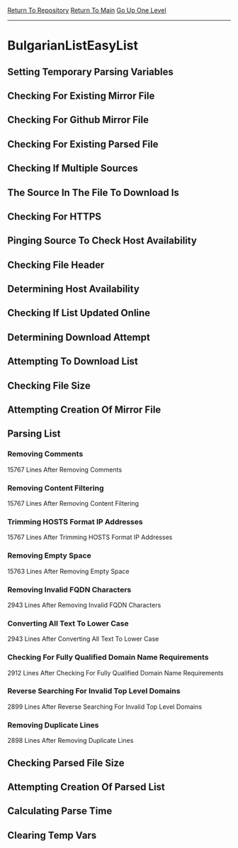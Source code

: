 [Return To Repository](https://github.com/deathbybandaid/piholeparser/)
[Return To Main](https://github.com/deathbybandaid/piholeparser/blob/master/RecentRunLogs/Mainlog.md)
[Go Up One Level](https://github.com/deathbybandaid/piholeparser/blob/master/RecentRunLogs/TopLevelScripts/30-Processing-External-Blacklists.md)
____________________________________
# BulgarianListEasyList
## Setting Temporary Parsing Variables
## Checking For Existing Mirror File
## Checking For Github Mirror File
## Checking For Existing Parsed File
## Checking If Multiple Sources
## The Source In The File To Download Is
## Checking For HTTPS
## Pinging Source To Check Host Availability
## Checking File Header
## Determining Host Availability
## Checking If List Updated Online
## Determining Download Attempt
## Attempting To Download List
## Checking File Size
## Attempting Creation Of Mirror File
## Parsing List
### Removing Comments
15767 Lines After Removing Comments
### Removing Content Filtering
15767 Lines After Removing Content Filtering
### Trimming HOSTS Format IP Addresses
15767 Lines After Trimming HOSTS Format IP Addresses
### Removing Empty Space
15763 Lines After Removing Empty Space
### Removing Invalid FQDN Characters
2943 Lines After Removing Invalid FQDN Characters
### Converting All Text To Lower Case
2943 Lines After Converting All Text To Lower Case
### Checking For Fully Qualified Domain Name Requirements
2912 Lines After Checking For Fully Qualified Domain Name Requirements
### Reverse Searching For Invalid Top Level Domains
2899 Lines After Reverse Searching For Invalid Top Level Domains
### Removing Duplicate Lines
2898 Lines After Removing Duplicate Lines
## Checking Parsed File Size
## Attempting Creation Of Parsed List
## Calculating Parse Time
## Clearing Temp Vars
